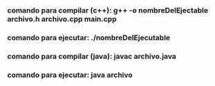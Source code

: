 ### comando para compilar (c++): g++ -o nombreDelEjectable archivo.h archivo.cpp main.cpp
### comando para ejecutar: ./nombreDelEjecutable

### comando para compilar (java): javac archivo.java
### comando para ejecutar: java archivo

